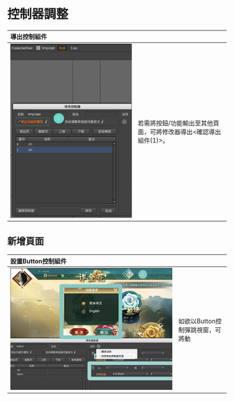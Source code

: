 # 控制器調整

| 導出控制組件 |  |
| :--- | :--- |
| ![](/assets/controller.png) | 若需將按鈕/功能輸出至其他頁面，可將修改器導出&lt;確認導出組件\(1\)&gt;。 |

## 新增頁面

| 設置Button控制組件 |  |
| :--- | :--- |
| ![](/assets/action_page.jpg) | 如欲以Button控制彈跳視窗，可將動 |



